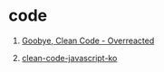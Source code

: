 # code

1. [Goobye, Clean Code - Overreacted](https://overreacted.io/goodbye-clean-code/)

2. [clean-code-javascript-ko](https://github.com/qkraudghgh/clean-code-javascript-ko)